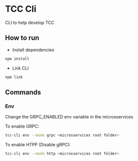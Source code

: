 # TCC Cli
CLI to help develop TCC

## How to run
- Install dependencies
```bash
npm install
```
- Link CLI
```bash
npm link
```

## Commands
### Env
Change the GRPC_ENABLED env variable in the microsservices

To enable GRPC:
```bash
tcc-cli env --mode grpc <microsservices root folder>
```

To enable HTPP (Disable gRPC):
```bash
tcc-cli env --mode http <microsservices root folder>
```
